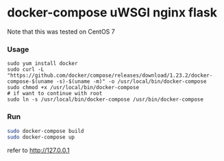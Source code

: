 # docker-compose uWSGI nginx flask
Note that this was tested on CentOS 7

### Usage

```
sudo yum install docker
sudo curl -L "https://github.com/docker/compose/releases/download/1.23.2/docker-compose-$(uname -s)-$(uname -m)" -o /usr/local/bin/docker-compose
sudo chmod +x /usr/local/bin/docker-compose
# if want to continue with root
sudo ln -s /usr/local/bin/docker-compose /usr/bin/docker-compose
```

### Run

```bash
sudo docker-compose build
sudo docker-compose up
```

refer to http://127.0.0.1
